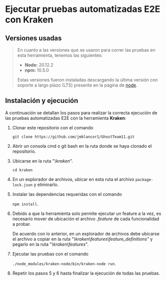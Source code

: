 # Ejecutar pruebas automatizadas E2E con Kraken

## Versiones usadas

> En cuanto a las versiones que se usaron para correr las pruebas en esta herramienta, tenemos las siguientes:
>
> - **Node:** 20.12.2
> - **npm:** 10.5.0
>
> Estas versiones fueron instaladas descargando la última versión con soporte a largo plazo (LTS) presente en la página de [node](https://nodejs.org/en/).

## Instalación y ejecución

A continuación se detallan los pasos para realizar la correcta ejecución de las pruebas automatizadas E2E con la herramienta **Kraken**:

1. Clonar este repositorio con el comando 

    `git clone https://github.com/jmblancor1/GhostTeam11.git`

2. Abrir un consola cmd o git bash en la ruta donde se haya clonado el repositorio.

3. Ubicarse en la ruta "_\kraken_".

    `cd kraken`

4. En un explorador de archivos, ubicar en esta ruta el archivo `package-lock.json` y eliminarlo.

5. Instalar las dependencias requeridas con el comando 

    `npm install`.

6. Debido a que la herramienta solo permite ejecutar un feature a la vez, es necesario mover de ubicación el archivo _.feature_ de cada funcionalidad a probar.

    De acuerdo con lo anterior, en un explorador de archivos debe ubicarse el archivo a copiar en la ruta  "_\kraken\features\feature_definitions"_ y pegarlo en la ruta "_\kraken\features_".

6. Ejecutar las pruebas con el comando 
    
    `./node_modules/kraken-node/bin/kraken-node run`.

7. Repetir los pasos 5 y 6 hasta finalizar la ejecución de todas las pruebas.
